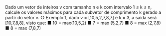 Dado um vetor de inteiros v com tamanho n e k com intervalo 1 ≤ k ≤ n, calcule os
valores máximos para cada subvetor de comprimento k gerado a partir do vetor v.
○ Exemplo 1, dado v = [10,5,2,7,8,7] e k = 3, a saída será [10,7,8,8], visto que:
■ 10 = max(10,5,2)
■ 7 = max (5,2,7)
■ 8 = max (2,7,8)
■ 8 = max (7,8,7)
